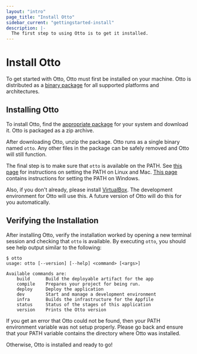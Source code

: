 ```yaml
---
layout: "intro"
page_title: "Install Otto"
sidebar_current: "gettingstarted-install"
description: |-
  The first step to using Otto is to get it installed.
---
```


# Install Otto

To get started with Otto, Otto must first be installed on your machine.
Otto is distributed as a [binary package](/downloads.html) for all
supported platforms and architectures.

## Installing Otto

To install Otto, find the [appropriate package](/downloads.html) for
your system and download it. Otto is packaged as a zip archive.

After downloading Otto, unzip the package. Otto runs as a single binary
named `otto`. Any other files in the package can be safely removed and
Otto will still function.

The final step is to make sure that `otto` is available on the PATH.
See [this page](http://stackoverflow.com/questions/14637979/how-to-permanently-set-path-on-linux)
for instructions on setting the PATH on Linux and Mac.
[This page](http://stackoverflow.com/questions/1618280/where-can-i-set-path-to-make-exe-on-windows)
contains instructions for setting the PATH on Windows.

Also, if you don't already, please install [VirtualBox](http://virtualbox.org).
The development environment for Otto will use this. A future version of
Otto will do this for you automatically.

## Verifying the Installation

After installing Otto, verify the installation worked by opening a new
terminal session and checking that `otto` is available. By executing
`otto`, you should see help output similar to the following:

```
$ otto
usage: otto [--version] [--help] <command> [<args>]

Available commands are:
    build      Build the deployable artifact for the app
    compile    Prepares your project for being run.
    deploy     Deploy the application
    dev        Start and manage a development environment
    infra      Builds the infrastructure for the Appfile
    status     Status of the stages of this application
    version    Prints the Otto version
```

If you get an error that Otto could not be found, then your PATH environment
variable was not setup properly. Please go back and ensure that your PATH
variable contains the directory where Otto was installed.

Otherwise, Otto is installed and ready to go!
